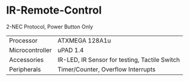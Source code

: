 # IR-Remote-Control
2-NEC Protocol, Power Button Only

|||
|-|-|
| Processor | ATXMEGA 128A1u |
| Microcontroller | uPAD 1.4 |
| Accessories | IR-LED, IR Sensor for testing, Tactile Switch |
| Peripherals | Timer/Counter, Overflow Interrupts |

